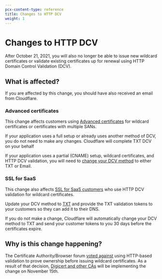 ```yaml
---
pcx-content-type: reference
title: Changes to HTTP DCV
weight: 1
---
```


# Changes to HTTP DCV

After October 21, 2021, you will also no longer be able to issue new wildcard certificates or validate existing certificates up for renewal using HTTP Domain Control Validation (DCV).

## What is affected?

If you are affected by this change, you should have also received an email from Cloudflare.

### Advanced certificates

This change affects customers using [Advanced certificates](/ssl/edge-certificates/advanced-certificate-manager/) for wildcard certificates or certificates with multiple SANs.

If your application uses a full setup or already uses another method of DCV, you do not need to make any changes. Cloudflare will complete TXT DCV on your behalf

If your application uses a partial (CNAME) setup, wildcard certificates, and HTTP DCV validation, you will need to [change your DCV method](/ssl/edge-certificates/changing-dcv-method/) to either TXT or Email.

### SSL for SaaS

This change also affects [SSL for SaaS customers](/cloudflare-for-saas/) who use HTTP DCV validation for wildcard certificates.

Update your DCV method to [TXT](/cloudflare-for-saas/security/certificate-management/issue-and-validate/#txt-record) and provide the TXT validation tokens to your customers so they can add it to their DNS.

If you do not make a change, Cloudflare will automatically change your DCV method to TXT and send your customer tokens to you 30 days before the certificates expire.

## Why is this change happening?

The Certificate Authority/Browser forum [voted against](https://cabforum.org/2021/06/03/ballot-sc45-wildcard-domain-validation/) using HTTP-based validation to prove ownership before issuing wildcard certificates. As a result of that decision, [Digicert and other CAs](https://knowledge.digicert.com/alerts/domain-authentication-changes-in-2021.html) will be implementing the change on November 15th.
